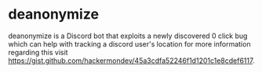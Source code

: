 # deanonymize
deanonymize is a Discord bot that exploits a newly discovered 0 click bug which can help with tracking a discord user's location for more information regarding this visit https://gist.github.com/hackermondev/45a3cdfa52246f1d1201c1e8cdef6117.
